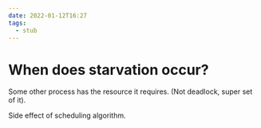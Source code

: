 ```yaml
---
date: 2022-01-12T16:27
tags: 
  - stub
---
```


# When does starvation occur?

Some other process has the resource it requires. (Not deadlock, super set of it).

Side effect of scheduling algorithm.
